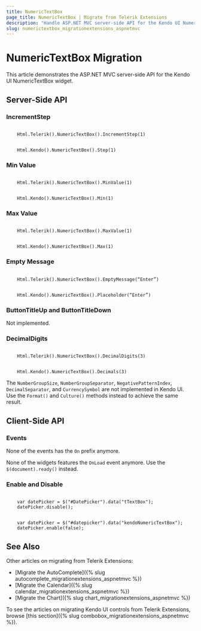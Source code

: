 ```yaml
---
title: NumericTextBox
page_title: NumericTextBox | Migrate from Telerik Extensions
description: "Handle ASP.NET MVC server-side API for the Kendo UI NumericTextBox widget."
slug: numerictextbox_migrationextensions_aspnetmvc
---
```


# NumericTextBox Migration

This article demonstrates the ASP.NET MVC server-side API for the Kendo UI NumericTextBox widget.

## Server-Side API

### IncrementStep

```tab-Previous

    Html.Telerik().NumericTextBox().IncrementStep(1)
```
```tab-Current

    Html.Kendo().NumericTextBox().Step(1)
```

### Min Value

```tab-Previous

    Html.Telerik().NumericTextBox().MinValue(1)
```
```tab-Current

    Html.Kendo().NumericTextBox().Min(1)

```

### Max Value

```tab-Previous

    Html.Telerik().NumericTextBox().MaxValue(1)
```
```tab-Current

    Html.Kendo().NumericTextBox().Max(1)
```

### Empty Message

```tab-Previous

    Html.Telerik().NumericTextBox().EmptyMessage(“Enter”)
```
```tab-Current

    Html.Kendo().NumericTextBox().Placeholder(“Enter”)
```

### ButtonTitleUp and ButtonTitleDown

Not implemented.

### DecimalDigits

```tab-Previous

    Html.Telerik().NumericTextBox().DecimalDigits(3)
```
```tab-Current

    Html.Kendo().NumericTextBox().Decimals(3)
```

The `NumberGroupSize`, `NumberGroupSeparator`, `NegativePatternIndex`, `DecimalSeparator`, and `CurrencySymbol` are not implemented in Kendo UI. Use the `Format()` and `Culture()` methods instead to achieve the same result.

## Client-Side API

### Events

None of the events has the `On` prefix anymore.

None of the widgets features the `OnLoad` event anymore. Use the `$(document).ready()` instead.

### Enable and Disable

```tab-Previous

    var datePicker = $("#DatePicker").data("tTextBox");
    datePicker.disable();
```
```tab-Current

    var datePicker = $("#datepicker").data("kendoNumericTextBox");
    datePicker.enable(false);
```

## See Also

Other articles on migrating from Telerik Extensions:

* [Migrate the AutoComplete]({% slug autocomplete_migrationextensions_aspnetmvc %})
* [Migrate the Calendar]({% slug calendar_migrationextensions_aspnetmvc %})
* [Migrate the Chart]({% slug chart_migrationextensions_aspnetmvc %})

To see the articles on migrating Kendo UI controls from Telerik Extensions, browse [this section]({% slug combobox_migrationextensions_aspnetmvc %}).
